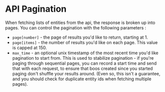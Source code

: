 # API Pagination

When fetching lists of entities from the api, the response is broken up into pages.  You can control the pagination with the following parameters : 

  *  `page[number]` - the page of results you'd like to return, starting at 1.
  *  `page[items]` - the number of results you'd like on each page.  This value is capped at 150.
  *  `max_time` - an optional unix timestamp of the most recent time you'd like pagination to start from.  This is used to stabilize pagination - if you're paging through sequential pages, you can record a start time and send that with each request, to ensure that boos created since you started paging don't shuffle your results around.  (Even so, this isn't a guarantee, and you should check for duplicate entity ids when fetching multiple pages).
